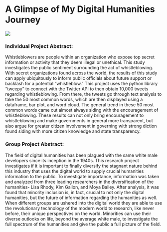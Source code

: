 # A Glimpse of My Digital Humanities Journey 

![](/Users/vinniepanico/Desktop/Digital_Humanities_1.jpg)


### Individual Project Abstract:

Whistleblowers are people within an organization who expose top secret information or activity that they deem illegal or unethical. This study investigates the public sentiment surrounding the act of whistleblowing.  With secret organizations found across the world, the results of this study can apply ubiquitously to inform public officials about future support or backlash for a potential “whistleblow.” This project uses the python library “tweepy” to connect with the Twitter API to then obtain 10,000 tweets regarding whistleblowing. From there, the tweets go through text analysis to take the 50 most common words, which are then displayed using a dataframe, bar plot, and word cloud. The general trend in these 50 most common words came out almost always siding with the encouragement of whistleblowing. These results can not only bring encouragement to whistleblowing and make governments in general more transparent, but also argue for greater citizen involvement in governing with strong diction found siding with more citizen knowledge and state transparency.

### Group Project Abstract:

The field of digital humanities has been plagued with the same white male developers since its inception in the 1940s. This research project investigates if it is important to finally diversify the stagnant nature behind this industry that uses the digital world to supply crucial humanities information to the public. To investigate importance, information was taken and analyzed from three leading researchers in the diversification of the humanities- Lisa Rhody, Kim Gallon, and Moya Bailey. After analysis, it was found that minority inclusion is, in fact, crucial to not only the digital humanities, but the future of information regarding the humanities as well. When different groups are ushered into the digital world they are able to use the revolutionary technology of the modern world to research, like never before, their unique perspectives on the world. Minorities can use their diverse outlooks on life, beyond the average white male, to investigate the full spectrum of the humanities and give the public a full picture of the field. 

